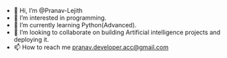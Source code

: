 - 👋 Hi, I’m @Pranav-Lejith
- 👀 I’m interested in programming.
- 🌱 I’m currently learning Python(Advanced).
- 💞️ I’m looking to collaborate on building Artificial intelligence projects and deploying it.
- 📫 How to reach me pranav.developer.acc@gmail.com


